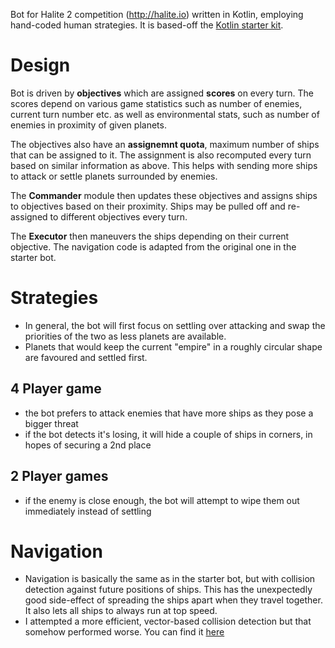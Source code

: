 Bot for Halite 2 competition (http://halite.io) written in Kotlin, employing hand-coded human strategies. It is based-off the [Kotlin starter kit](https://github.com/HaliteChallenge/Halite-II/tree/master/airesources/Kotlin).

# Design

Bot is driven by **objectives** which are assigned **scores** on every turn. The scores depend on various game statistics such as number of enemies, current turn number etc. as well as environmental stats, such as number of enemies in proximity of given planets.

The objectives also have an **assignemnt quota**, maximum number of ships that can be assigned to it. The assignment is also recomputed every turn based on similar information as above. This helps with sending more ships to attack or settle planets surrounded by enemies.

The **Commander** module then updates these objectives and assigns ships to objectives based on their proximity. Ships may be pulled off and re-assigned to different objectives every turn. 

The **Executor** then maneuvers the ships depending on their current objective. The navigation code is adapted from the original one in the starter bot.

# Strategies

 - In general, the bot will first focus on settling over attacking and swap the priorities of the two as less planets are available.
 - Planets that would keep the current "empire" in a roughly circular shape are favoured and settled first. 
 
## 4 Player game

 - the bot prefers to attack enemies that have more ships as they pose a bigger threat
 - if the bot detects it's losing, it will hide a couple of ships in corners, in hopes of securing a 2nd place
 
## 2 Player games

 - if the enemy is close enough, the bot will attempt to wipe them out immediately instead of settling

# Navigation

 - Navigation is basically the same as in the starter bot, but with collision detection against future positions of ships. This has the unexpectedly good side-effect of spreading the ships apart when they travel together. It also lets all ships to always run at top speed.
 - I attempted a more efficient, vector-based collision detection but that somehow performed worse. You can find it [here](https://github.com/macduy/halite2-bot/blob/master/src/kotlin/halite/Navigation.kt#L67)
